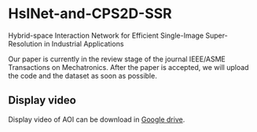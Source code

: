 # HsINet-and-CPS2D-SSR
Hybrid-space Interaction Network for Efficient Single-Image Super-Resolution in Industrial Applications

Our paper is currently in the review stage of the journal IEEE/ASME Transactions on Mechatronics. After the paper is accepted, we will upload the code and the dataset as soon as possible.

## Display video

Display video of AOI can be download in [Google drive](https://drive.google.com/file/d/1ULLhjB4qRHoLopkfPxRJsr2Fpq56n0c3/view?usp=drive_link).
